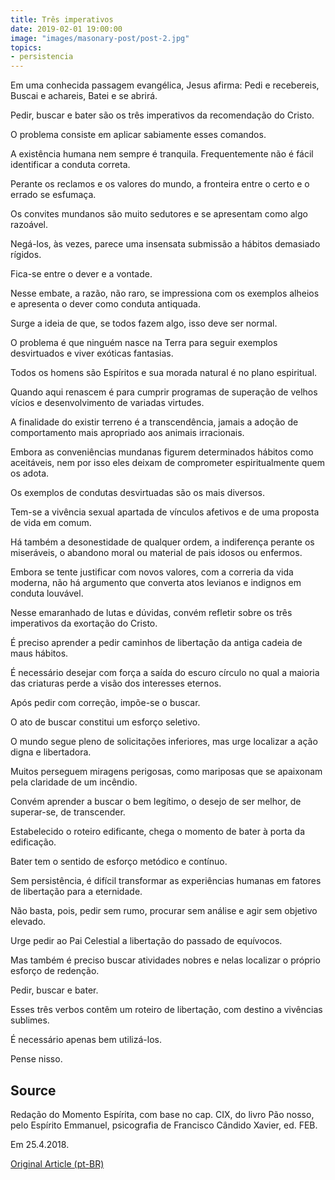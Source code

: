 ```yaml
---
title: Três imperativos
date: 2019-02-01 19:00:00
image: "images/masonary-post/post-2.jpg"
topics: 
- persistencia
---
```


Em uma conhecida passagem evangélica, Jesus afirma: Pedi e recebereis, Buscai e
achareis, Batei e se abrirá.

Pedir, buscar e bater são os três imperativos da recomendação do Cristo.

O problema consiste em aplicar sabiamente esses comandos.

A existência humana nem sempre é tranquila. Frequentemente não é fácil
identificar a conduta correta.

Perante os reclamos e os valores do mundo, a fronteira entre o certo e o errado
se esfumaça.

Os convites mundanos são muito sedutores e se apresentam como algo razoável.

Negá-los, às vezes, parece uma insensata submissão a hábitos demasiado rígidos.

Fica-se entre o dever e a vontade.

Nesse embate, a razão, não raro, se impressiona com os exemplos alheios e
apresenta o dever como conduta antiquada.

Surge a ideia de que, se todos fazem algo, isso deve ser normal.

O problema é que ninguém nasce na Terra para seguir exemplos desvirtuados e
viver exóticas fantasias.

Todos os homens são Espíritos e sua morada natural é no plano espiritual.

Quando aqui renascem é para cumprir programas de superação de velhos vícios e
desenvolvimento de variadas virtudes.

A finalidade do existir terreno é a transcendência, jamais a adoção de
comportamento mais apropriado aos animais irracionais.

Embora as conveniências mundanas figurem determinados hábitos como aceitáveis,
nem por isso eles deixam de comprometer espiritualmente quem os adota.

Os exemplos de condutas desvirtuadas são os mais diversos.

Tem-se a vivência sexual apartada de vínculos afetivos e de uma proposta de
vida em comum.

Há também a desonestidade de qualquer ordem, a indiferença perante os
miseráveis, o abandono moral ou material de pais idosos ou enfermos.

Embora se tente justificar com novos valores, com a correria da vida moderna,
não há argumento que converta atos levianos e indignos em conduta louvável.

Nesse emaranhado de lutas e dúvidas, convém refletir sobre os três imperativos
da exortação do Cristo.

É preciso aprender a pedir caminhos de libertação da antiga cadeia de maus
hábitos.

É necessário desejar com força a saída do escuro círculo no qual a maioria das
criaturas perde a visão dos interesses eternos.

Após pedir com correção, impõe-se o buscar.

O ato de buscar constitui um esforço seletivo.

O mundo segue pleno de solicitações inferiores, mas urge localizar a ação digna
e libertadora.

Muitos perseguem miragens perigosas, como mariposas que se apaixonam pela
claridade de um incêndio.

Convém aprender a buscar o bem legítimo, o desejo de ser melhor, de superar-se,
de transcender.

Estabelecido o roteiro edificante, chega o momento de bater à porta da
edificação.

Bater tem o sentido de esforço metódico e contínuo.

Sem persistência, é difícil transformar as experiências humanas em fatores de
libertação para a eternidade.

Não basta, pois, pedir sem rumo, procurar sem análise e agir sem objetivo
elevado.

Urge pedir ao Pai Celestial a libertação do passado de equívocos.

Mas também é preciso buscar atividades nobres e nelas localizar o próprio
esforço de redenção.

Pedir, buscar e bater.

Esses três verbos contêm um roteiro de libertação, com destino a vivências
sublimes.

É necessário apenas bem utilizá-los.

Pense nisso.

## Source
Redação do Momento Espírita, com base no cap.
CIX, do livro Pão nosso, pelo Espírito Emmanuel,
psicografia de Francisco Cândido Xavier, ed. FEB.

Em 25.4.2018.


[Original Article (pt-BR)](http://momento.com.br/pt/ler_texto.php?id=5405)

